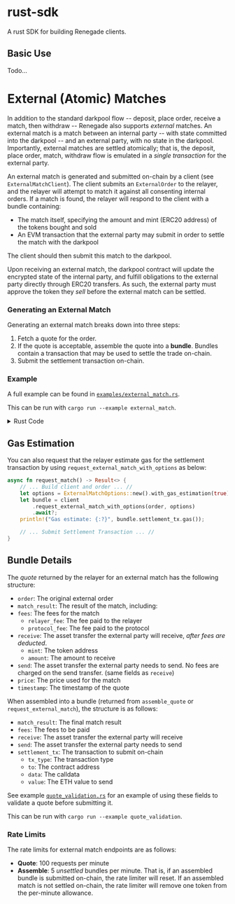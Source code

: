 # rust-sdk
A rust SDK for building Renegade clients.

## Basic Use

Todo...

# External (Atomic) Matches

In addition to the standard darkpool flow -- deposit, place order, receive a match, then withdraw -- Renegade also supports *external* matches. An external match is a match between an internal party -- with state committed into the darkpool -- and an external party, with no state in the darkpool. Importantly, external matches are settled atomically; that is, the deposit, place order, match, withdraw flow is emulated in a _single transaction_ for the external party.

An external match is generated and submitted on-chain by a client (see `ExternalMatchClient`). The client submits an `ExternalOrder` to the relayer, and the relayer will attempt to match it against all consenting internal orders. If a match is found, the relayer will respond to the client with a bundle containing:
- The match itself, specifying the amount and mint (ERC20 address) of the tokens bought and sold
- An EVM transaction that the external party may submit in order to settle the match with the darkpool

The client should then submit this match to the darkpool.

Upon receiving an external match, the darkpool contract will update the encrypted state of the internal party, and fulfill obligations to the external party directly through ERC20 transfers. As such, the external party must approve the token they _sell_ before the external match can be settled.

### Generating an External Match

Generating an external match breaks down into three steps:
1. Fetch a quote for the order.
2. If the quote is acceptable, assemble the quote into a **bundle**. Bundles contain a transaction that may be used to settle the trade on-chain.
3. Submit the settlement transaction on-chain.

### Example
A full example can be found in [`examples/external_match.rs`](examples/external_match.rs).

This can be run with `cargo run --example external_match`.

<details>
<summary>Rust Code</summary>

```rust

// ... See `examples/external_match.rs` for full example ... //

#[tokio::main]
async fn main() -> Result<(), eyre::Error> {
    // Get wallet from private key
    let signer = get_signer().await?;

    // Get the external match client
    let api_key = std::env::var("EXTERNAL_MATCH_KEY").unwrap();
    let api_secret = std::env::var("EXTERNAL_MATCH_SECRET").unwrap();
    let client = ExternalMatchClient::new_sepolia_client(&api_key, &api_secret).unwrap();

    let order = ExternalOrderBuilder::new()
        .base_mint(BASE_MINT)
        .quote_mint(QUOTE_MINT)
        .quote_amount(30_000_000) // $30 USDC
        .min_fill_size(30_000_000) // $30 USDC
        .side(OrderSide::Sell)
        .build()
        .unwrap();

    fetch_quote_and_execute(&client, order, &signer).await?;
    Ok(())
}

/// Fetch a quote from the external api and print it
async fn fetch_quote_and_execute(
    client: &ExternalMatchClient,
    order: ExternalOrder,
    wallet: &OurMiddleware,
) -> Result<(), eyre::Error> {
    // Fetch a quote from the relayer
    println!("Fetching quote...");
    let res = client.request_quote(order).await?;
    let quote = match res {
        Some(quote) => quote,
        None => eyre::bail!("No quote found"),
    };

    // Assemble the quote into a bundle
    println!("Assembling quote...");
    let bundle = match client.assemble_quote(quote).await? {
        Some(bundle) => bundle,
        None => eyre::bail!("No bundle found"),
    };
    execute_bundle(wallet, bundle).await
}

/// Execute a bundle directly
async fn execute_bundle(
    wallet: &OurMiddleware,
    bundle: AtomicMatchApiBundle,
) -> Result<(), eyre::Error> {
    println!("Submitting bundle...\n");
    let tx = bundle.settlement_tx.clone();
    let receipt: PendingTransaction<_> = wallet.send_transaction(tx, None).await.unwrap();

    println!("Successfully submitted transaction: {:#x}", receipt.tx_hash());
    Ok(())
}
```
</details>

## Gas Estimation

You can also request that the relayer estimate gas for the settlement transaction by using `request_external_match_with_options` as below:
```rust
async fn request_match() -> Result<> {
    // ... Build client and order ... // 
    let options = ExternalMatchOptions::new().with_gas_estimation(true);
    let bundle = client
        .request_external_match_with_options(order, options)
        .await?;
    println!("Gas estimate: {:?}", bundle.settlement_tx.gas());

    // ... Submit Settlement Transaction ... //
}
```

## Bundle Details
The *quote* returned by the relayer for an external match has the following structure:
- `order`: The original external order
- `match_result`: The result of the match, including:
- `fees`: The fees for the match
    - `relayer_fee`: The fee paid to the relayer
    - `protocol_fee`: The fee paid to the protocol
- `receive`: The asset transfer the external party will receive, *after fees are deducted*.
    - `mint`: The token address
    - `amount`: The amount to receive
- `send`: The asset transfer the external party needs to send. No fees are charged on the send transfer. (same fields as `receive`)
- `price`: The price used for the match
- `timestamp`: The timestamp of the quote

When assembled into a bundle (returned from `assemble_quote` or `request_external_match`), the structure is as follows:
- `match_result`: The final match result
- `fees`: The fees to be paid
- `receive`: The asset transfer the external party will receive
- `send`: The asset transfer the external party needs to send
- `settlement_tx`: The transaction to submit on-chain
    - `tx_type`: The transaction type
    - `to`: The contract address
    - `data`: The calldata
    - `value`: The ETH value to send

See example [`quote_validation.rs`](examples/quote_validation.rs) for an example of using these fields to validate a quote before submitting it.

This can be run with `cargo run --example quote_validation`.

### Rate Limits
The rate limits for external match endpoints are as follows: 
- **Quote**: 100 requests per minute
- **Assemble**: 5 _unsettled_ bundles per minute. That is, if an assembled bundle is submitted on-chain, the rate limiter will reset. 
If an assembled match is not settled on-chain, the rate limiter will remove one token from the per-minute allowance.